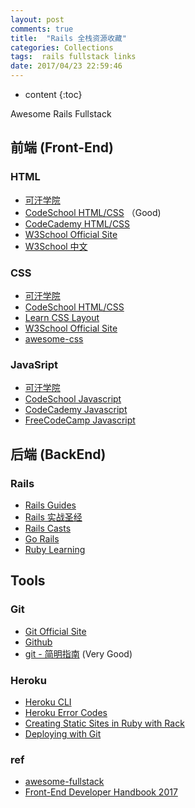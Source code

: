 ```yaml
---
layout: post
comments: true
title:  "Rails 全栈资源收藏"
categories: Collections
tags:  rails fullstack links
date: 2017/04/23 22:59:46
---
```


* content
{:toc}

Awesome Rails Fullstack



## 前端 (Front-End)

### HTML

* [可汗学院](https://www.khanacademy.org/computing/computer-programming/html-css)
* [CodeSchool HTML/CSS](https://www.codeschool.com/learn/html-css) （Good)
* [CodeCademy HTML/CSS](https://www.codecademy.com/learn/web)
* [W3School Official Site](http://www.w3schools.com/html/)
* [W3School 中文](http://www.w3school.com.cn/)


### CSS

* [可汗学院](https://www.khanacademy.org/computing/hour-of-code/hour-of-html/p/css-basics)
* [CodeSchool HTML/CSS](https://www.codeschool.com/learn/html-css)
* [Learn CSS Layout](http://learnlayout.com/)
* [W3School Official Site](http://www.w3schools.com/css/)
* [awesome-css](https://github.com/sotayamashita/awesome-css)

### JavaSript

* [可汗学院](https://www.khanacademy.org/computing/hour-of-code/hour-of-html/p/css-basics)
* [CodeSchool Javascript](https://www.codeschool.com/learn/javascript)
* [CodeCademy Javascript](https://www.codecademy.com/learn/learn-javascript)
* [FreeCodeCamp Javascript](https://www.freecodecamp.com/challenges/comment-your-javascript-code)


## 后端 (BackEnd)

### Rails

* [Rails Guides](http://guides.rubyonrails.org/index.html)
* [Rails 实战圣经](https://ihower.tw/rails/)
* [Rails Casts](http://railscasts.com/)
* [Go Rails](https://gorails.com/)
* [Ruby Learning](http://rubylearning.com/satishtalim/tutorial.html)


## Tools

### Git

* [Git Official Site](https://git-scm.com/)
* [Github](https://github.com/)
* [git - 简明指南](http://rogerdudler.github.io/git-guide/index.zh.html) (Very Good)

### Heroku

* [Heroku CLI](https://devcenter.heroku.com/articles/heroku-cli)
* [Heroku Error Codes](https://devcenter.heroku.com/articles/error-codes)
* [Creating Static Sites in Ruby with Rack](https://devcenter.heroku.com/articles/static-sites-ruby)
* [Deploying with Git](https://devcenter.heroku.com/articles/git)

### ref

* [awesome-fullstack](https://github.com/kevindeasis/awesome-fullstack#html-intro)
* [Front-End Developer Handbook 2017](https://www.frontendhandbook.com/)
